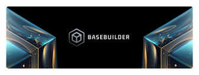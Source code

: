 [![Basebuilder](https://raw.githubusercontent.com/coltor-apps/basebuilder/main/assets/github-cover-photo.png)](https://basebuilder.dev)